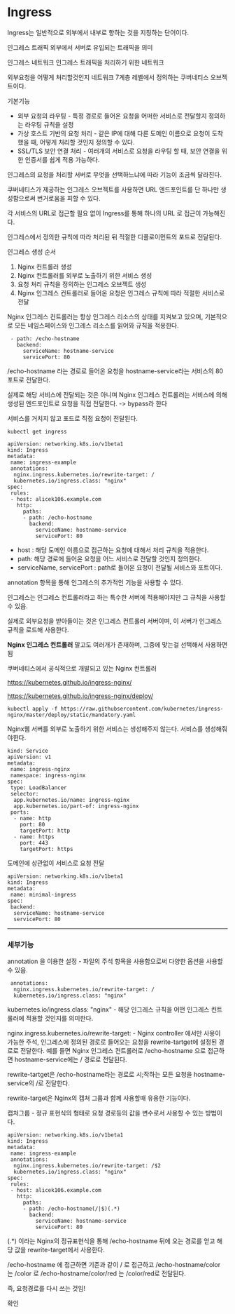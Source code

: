 # Ingress



Ingress는 일반적으로 외부에서 내부로 향하는 것을 지칭하는 단어이다.

인그레스 트래픽 외부에서 서버로 유입되는 트래픽을 의미

인그레스 네트워크 인그레스 트래픽을 처리하기 위한 네트워크

외부요청을 어떻게 처리할것인지 네트워크 7계층 레벨에서 정의하는 쿠버네티스 오브젝트이다.



기본기능

- 외부 요청의 라우팅 - 특정 경로로 들어온 요청을 어떠한 서비스로 전달할지 정의하는 라우팅 규칙을 설정
- 가상 호스트 기반의 요청 처리 - 같은 IP에 대해 다른 도메인 이름으로 요청이 도착했을 때, 어떻게 처리할 것인지 정의할 수 있다.
- SSL/TLS 보안 연결 처리 - 여러개의 서비스로 요청을 라우팅 할 때, 보안 연결을 위한 인증서를 쉽게 적용 가능하다.



인그레스의 요청을 처리할 서버로 무엇을 선택하느냐에 따라 기능이 조금씩 달라진다.



쿠버네티스가 제공하는 인그레스 오브젝트를 사용하면 URL 엔드포인트를 단 하나만 생성함으로써 번거로움을 피할 수 있다.

각 서비스의 URL로 접근할 필요 없이 Ingress를 통해 하나의 URL 로 접근이 가능해진다.



인그레스에서 정의한 규칙에 따라 처리된 뒤 적절한 디플로이먼트의 포드로 전달된다.



인그레스 생성 순서

1. Nginx 컨트롤러 생성
2. Nginx 컨트롤러를 외부로 노출하기 위한 서비스 생성
3. 요청 처리 규칙을 정의하는 인그레스 오브젝트 생성
4. Nginx 인그레스 컨트롤러로 들어온 요청은 인그레스 규칙에 따라 적절한 서비스로 전달



Nginx 인그레스 컨트롤러는 항상 인그레스 리소스의 상태를 지켜보고 있으며, 기본적으로 모든 네임스페이스와 인그레스 리소스를 읽어와 규칙을 적용한다.

     - path: /echo-hostname
       backend:
         serviceName: hostname-service
         servicePort: 80
/echo-hostname 라는 경로로 들어온 요청을 hostname-service라는 서비스의 80 포트로 전달한다.

실제로 해당 서비스에 전달되는 것은 아니며 Nginx 인그레스 컨트롤러는 서비스에 의해 생성된 엔드포인트로 요청을 직접 전달한다. -> bypass라 한다

서비스를 거치지 않고 포드로 직접 요청이 전달된다.



```
kubectl get ingress
```

```
apiVersion: networking.k8s.io/v1beta1
kind: Ingress
metadata:
 name: ingress-example
 annotations:
  nginx.ingress.kubernetes.io/rewrite-target: /
  kubernetes.io/ingress.class: "nginx"
spec:
 rules:
 - host: alicek106.example.com
   http:
     paths:
     - path: /echo-hostname
       backend:
         serviceName: hostname-service
         servicePort: 80
```



- host : 해당 도메인 이름으로 접근하는 요청에 대해서 처리 규칙을 적용한다.
- path: 해당 경로에 들어온 요청을 어느 서비스로 전달할 것인지 정의한다.
- serviceName, servicePort : path로 들어온 요청이 전달될 서비스와 포트이다.



annotation 항목을 통해 인그레스의 추가적인 기능을 사용할 수 있다.



인그레스는 인그레스 컨트롤러라고 하는 특수한 서버에 적용해야지만 그 규칙을 사용할 수 있음.

실제로 외부요청을 받아들이는 것은 인그레스 컨트롤러 서버이며, 이 서버가 인그레스 규칙을 로드해 사용한다.



**Nginx 인그레스 컨트롤러** 말고도 여러개가 존재하며, 그중에 맞는걸 선택해서 사용하면 됨

쿠버네티스에서 공식적으로 개발되고 있는 Nginx 컨트롤러

https://kubernetes.github.io/ingress-nginx/

https://kubernetes.github.io/ingress-nginx/deploy/

```
kubectl apply -f https://raw.githubsercontent.com/kubernetes/ingress-nginx/master/deploy/static/mandatory.yaml
```

Nginx웹 서버를 외부로 노출하기 위한 서비스는 생성해주지 않는다. 서비스를 생성해줘야한다.



```
kind: Service
apiVersion: v1
metadata:
 name: ingress-nginx
 namespace: ingress-nginx
spec:
 type: LoadBalancer
 selector:
  app.kubernetes.io/name: ingress-nginx
  app.kubernetes.io/part-of: ingress-nginx
 ports:
  - name: http
    port: 80
    targetPort: http
  - name: https
    port: 443
    targetPort: https
```



도메인에 상관없이 서비스로 요청 전달

```
apiVersion: networking.k8s.io/v1beta1
kind: Ingress
metadata:
 name: minimal-ingress
spec:
 backend:
  serviceName: hostname-service
  servicePort: 80
```



---

### 세부기능

annotation 을 이용한 설정 - 파일의 주석 항목을 사용함으로써 다양한 옵션을 사용할 수 있음.

```
 annotations:
  nginx.ingress.kubernetes.io/rewrite-target: /
  kubernetes.io/ingress.class: "nginx"
```

  kubernetes.io/ingress.class: "nginx" - 해당 인그레스 규칙을 어떤 인그레스 컨트롤러에 적용할 것인지를 의미한다.

nginx.ingress.kubernetes.io/rewrite-target: - Nginx controller 에서만 사용이 가능한 주석, 인그레스에 정의된 경로로 들어오는 요청을 rewrite-tartget에 설정된 경로로 전달한다. 예를 들면 Nginx 인그레스 컨트롤러로 /echo-hostname 으로 접근하면 hostname-service에는 / 경로로 전달된다.

rewrite-tartget은 /echo-hostname라는 경로로 시;작하는 모든 요청을 hostname-service의 /로 전달한다. 



rewrite-target은 Nginx의 캡처 그룹과 함께 사용할때 유용한 기능이다.

캡처그룹 - 정규 표현식의 형태로 요청 경로등의 값을 변수로서 사용할 수 있는 방법이다.



```
apiVersion: networking.k8s.io/v1beta1
kind: Ingress
metadata:
 name: ingress-example
 annotations:
  nginx.ingress.kubernetes.io/rewrite-target: /$2
  kubernetes.io/ingress.class: "nginx"
spec:
 rules:
 - host: alicek106.example.com
   http:
     paths:
     - path: /echo-hostname(/|$)(.*)
       backend:
         serviceName: hostname-service
         servicePort: 80
```



(.*) 이라는 Nginx의 정규표현식을 통해 /echo-hostname 뒤에 오는 경로를 얻고 해당 값을 rewrite-target에서 사용한다.

/echo-hostname 에 접근하면 기존과 같이 / 로 접근하고 /echo-hostname/color 는 /color 로 /echo-hostname/color/red 는 /color/red로 전달된다.

즉, 요청경로를 다시 쓰는 것임!

확인

